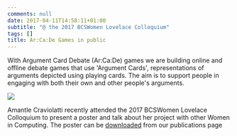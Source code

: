 ```yaml
---
comments: null
date: 2017-04-11T14:58:11+01:00
subtitle: "@ the 2017 BCSWomen Lovelace Colloquium"
tags: []
title: Ar:Ca:De Games in public  
---
```

With Argument Card Debate (Ar:Ca:De) games we are building online and offline debate games that use 'Argument Cards', representations of arguments depicted using playing cards. The aim is to support people in engaging with both their own and other people's arguments.

![](/img/ama.jpg)

Amantle Craviolatti recently attended the 2017 BCSWomen Lovelace Colloquium to present a poster and talk about her project with other Women in Computing. The poster can be [downloaded](page/outputs/publications) from our publications page

